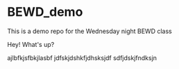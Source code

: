 # BEWD_demo
This is a demo repo for the Wednesday night BEWD class

Hey! What's up?

ajlbfkjsfbkjlasbf
jdfskjdshkfjdhsksjdf
sdfjdskjfndksjn